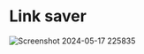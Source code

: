 # Link saver

![Screenshot 2024-05-17 225835](https://github.com/keshavmittalgit/college-project1/assets/104780745/695d02c7-337b-45ce-b9bc-a2179151e9d0)

